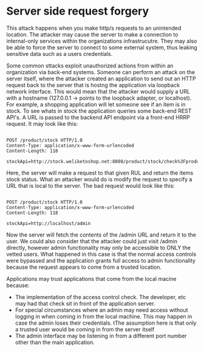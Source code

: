 # Server side request forgery

This attack happens when you make http/s requests to an unintended location. The attacker may cause the server to make a connection to internal-only services within the organizations infrastrucutre. They may also be able to force the server to connect to some external system, thus leaking sensitive data such as a users credentials. <br>

Some common sttacks exploit unauthorized actions from within an organization via back-end systems. Someone can perform an attack on the server itself, where the attacker created an application to send out an HTTP request back to the server that is hostng the application via loopback network interface. This would mean that the attacker would supply a URL with a hostname (127.0.0.1 -> points to the loopback adapter, or localhost). For example, a shopping application will let someone see if an item is in stock. To see whats in stock the application queries some back-end REST API's. A URL is passed to the backend API endpoint via a front-end HRRP request. It may look like this:

```

POST /product/stock HTTP/1.0
Content-Type: application/x-www-form-urlencoded
Content-Length: 118

stockApi=http://stock.weliketoshop.net:8080/product/stock/check%3FproductId%3D6%26storeId%3D1

```

Here, the server will make a request to that given RUL and return the items stock status. What an attacker would do is modify the request to specify a URL that is local to the server. The bad request would look like this:

```

POST /product/stock HTTP/1.0
Content-Type: application/x-www-form-urlencoded
Content-Length: 118

stockApi=http://localhost/admin

```

Now the server will fetch the contents of the /admin URL and return it to the user. We could also consider that the attacker could just visit /admin directly, however admin functionality may only be accessible to ONLY the vetted users. What happened in this case is that the normal access controls were bypassed and the application grants full access to admin functionality because the request appears to come from a trusted location.<br>

Applications may trust applications that come from the local macine because:
<ul>
    <li>The implementation of the access control check. The developer, etc may had that check sit in front of the application server.</li>
    <li>For special circumstances where an admin may need access without logging in when coming in from the local machine. This may happen in case the admin loses their credentials. tThe assumption here is that only a trusted user would be coming in from the server itself</li>
    <li>The admin interface may be listening in from a different port number other than the main application.</li>
<ul>
<br>


